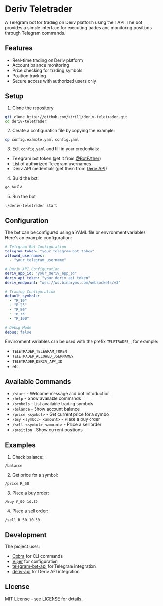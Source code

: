 # Deriv Teletrader

A Telegram bot for trading on Deriv platform using their API. The bot provides a simple interface for executing trades and monitoring positions through Telegram commands.

## Features

- Real-time trading on Deriv platform
- Account balance monitoring
- Price checking for trading symbols
- Position tracking
- Secure access with authorized users only

## Setup

1. Clone the repository:
```bash
git clone https://github.com/kirill/deriv-teletrader.git
cd deriv-teletrader
```

2. Create a configuration file by copying the example:
```bash
cp config.example.yaml config.yaml
```

3. Edit `config.yaml` and fill in your credentials:
- Telegram bot token (get it from [@BotFather](https://t.me/BotFather))
- List of authorized Telegram usernames
- Deriv API credentials (get them from [Deriv API](https://app.deriv.com/account/api-token))

4. Build the bot:
```bash
go build
```

5. Run the bot:
```bash
./deriv-teletrader start
```

## Configuration

The bot can be configured using a YAML file or environment variables. Here's an example configuration:

```yaml
# Telegram Bot Configuration
telegram_token: "your_telegram_bot_token"
allowed_usernames:
  - "your_telegram_username"

# Deriv API Configuration
deriv_app_id: "your_deriv_app_id"
deriv_api_token: "your_deriv_api_token"
deriv_endpoint: "wss://ws.binaryws.com/websockets/v3"

# Trading Configuration
default_symbols:
  - "R_10"
  - "R_25"
  - "R_50"
  - "R_75"
  - "R_100"

# Debug Mode
debug: false
```

Environment variables can be used with the prefix `TELETRADER_`, for example:
- `TELETRADER_TELEGRAM_TOKEN`
- `TELETRADER_ALLOWED_USERNAMES`
- `TELETRADER_DERIV_APP_ID`
- etc.

## Available Commands

- `/start` - Welcome message and bot introduction
- `/help` - Show available commands
- `/symbols` - List available trading symbols
- `/balance` - Show account balance
- `/price <symbol>` - Get current price for a symbol
- `/buy <symbol> <amount>` - Place a buy order
- `/sell <symbol> <amount>` - Place a sell order
- `/position` - Show current positions

## Examples

1. Check balance:
```
/balance
```

2. Get price for a symbol:
```
/price R_50
```

3. Place a buy order:
```
/buy R_50 10.50
```

4. Place a sell order:
```
/sell R_50 10.50
```

## Development

The project uses:
- [Cobra](https://github.com/spf13/cobra) for CLI commands
- [Viper](https://github.com/spf13/viper) for configuration
- [telegram-bot-api](https://github.com/go-telegram-bot-api/telegram-bot-api) for Telegram integration
- [deriv-api](https://github.com/ksysoev/deriv-api) for Deriv API integration

## License

MIT License - see [LICENSE](LICENSE) for details.
